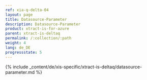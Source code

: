 ```yaml
---
ref: xia-q-delta-04
layout: page
title: Datasource-Parameter
description: Datasource-Parameter
product: xtract-is-for-azure
parent: xtract-is-deltaq
permalink: /:collection/:path
weight: 4
lang: de_DE
progressstate: 5
---
```

{% include _content/de/xis-specific/xtract-is-deltaq/datasource-parameter.md %}
